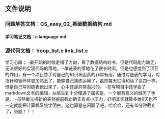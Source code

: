 ## 文件说明
### 问题解答文档：CS_easy_02_基础数据结构.md
#### 学习笔记文档：c language.md
### 源代码文档： hoop_list.c link_list.c

学习心路；
-最开始的时候走错了方向，看了数据结构的书，但是代码能力缺乏，无法很好的实现代码的落地。
-单链表的落地花了很长时间，但是也感觉到了项目的作用，有一个项目练手对自己的知识巩固真的非常有用，通过对链表的学习，对指针和循环体更加熟悉了，能够自己熟练运用了，虽然每天过得和读了高四一样，但是自己写的链表跑出来了，心中还是异常高兴的。
-在写项目中还学会了markdown文本的编辑，从陌生到十分精通了属实是，一个很有意义的经历了也是。
-虽然微光招新的突然提前截止确实有点小压力，好吧其实就算多给6天也不一定就能把计算机系统学明白，这也算是在闲聊了吧，哈哈哈，还有10分钟截止了，交题！！！

